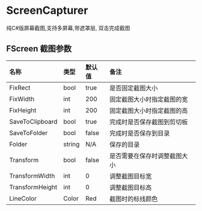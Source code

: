 # ScreenCapturer
纯C#版屏幕截图,支持多屏幕,带遮罩层, 双击完成截图

## FScreen 截图参数

| 名称            | 类型  | 默认值 | 备注                   |
|:--------------|:------|:--------|:------------------|
| FixRect         | bool | true | 是否固定截图大小          |
| FixWidth        | int  | 200  | 固定截图大小时指定截图的宽 |
| FixHeight       | int  | 200  | 固定截图大小时指定截图的高 |
| SaveToClipboard | bool | true | 完成时是否保存截图到剪切板 |
| SaveToFolder    | bool | false | 完成时是否保存到目录      |
| Folder          | string | N/A | 保存的目录               |
| Transform       | bool | false | 是否需要在保存时调整截图大小 |
| TransformWidth  | int | 0 | 调整截图目标宽 |
| TransformHeight | int | 0 | 调整截图目标高 |
| LineColor       | Color | Red | 截图时的标线颜色 |
